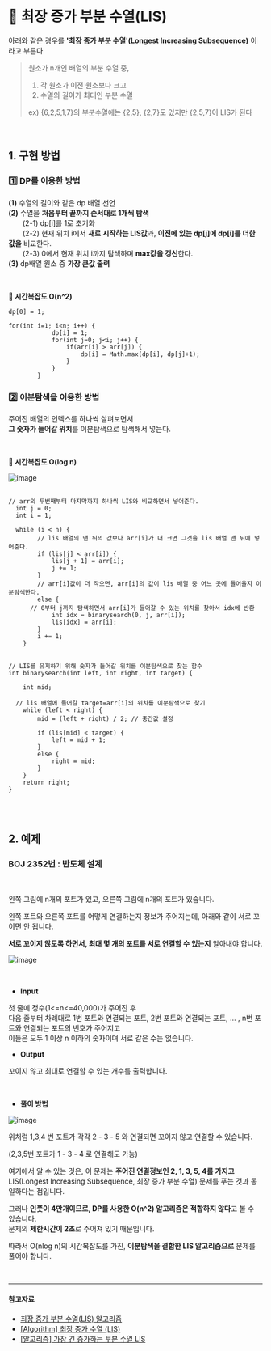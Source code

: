 # 📌 최장 증가 부분 수열(LIS)

아래와 같은 경우를 **'최장 증가 부분 수열'(Longest Increasing Subsequence)** 이라고 부른다

> 원소가 n개인 배열의 부분 수열 중,
> 1. 각 원소가 이전 원소보다 크고
> 2. 수열의 길이가 최대인 부분 수열
>  
>   
> ex) {6,2,5,1,7}의 부분수열에는
{2,5}, {2,7}도 있지만
{2,5,7}이 LIS가 된다


<br>


## 1. 구현 방법

### 1️⃣ DP를 이용한 방법

**(1)** 수열의 길이와 같은 dp 배열 선언  
**(2)** 수열을 **처음부터 끝까지 순서대로 1개씩 탐색**  
   　　(2-1) dp[i]를 1로 초기화  
   　　(2-2) 현재 위치 i에서 **새로 시작하는 LIS값**과, **이전에 있는 dp[j]에 dp[i]를 더한 값을** 비교한다.  
   　　(2-3) 0에서 현재 위치 i까지 탐색하며 **max값을 갱신**한다.  
**(3)** dp배열 원소 중 **가장 큰값 출력**


<br>


**📢 시간복잡도 O(n^2)**

```
dp[0] = 1;

for(int i=1; i<n; i++) {
			dp[i] = 1;
			for(int j=0; j<i; j++) {
				if(arr[i] > arr[j]) {
					dp[i] = Math.max(dp[i], dp[j]+1);
				}
			}			
		}

```



### 2️⃣ 이분탐색을 이용한 방법

주어진 배열의 인덱스를 하나씩 살펴보면서  
**그 숫자가 들어갈 위치**를 이분탐색으로 탐색해서 넣는다.

<br>

**📢 시간복잡도 O(log n)**


![image](https://github.com/SeoYeonBae/CS_study/assets/63834758/2ff096e0-588d-46ee-a82e-a50923deb3dd)



```

// arr의 두번째부터 마지막까지 하나씩 LIS와 비교하면서 넣어준다.
  int j = 0;
  int i = 1;

  while (i < n) {
		// lis 배열의 맨 뒤의 값보다 arr[i]가 더 크면 그것을 lis 배열 맨 뒤에 넣어준다.
		if (lis[j] < arr[i]) {
			lis[j + 1] = arr[i];
			j += 1;
		}
		// arr[i]값이 더 작으면, arr[i]의 값이 lis 배열 중 어느 곳에 들어올지 이분탐색한다.
		else {
      // 0부터 j까지 탐색하면서 arr[i]가 들어갈 수 있는 위치를 찾아서 idx에 반환
			int idx = binarysearch(0, j, arr[i]);
			lis[idx] = arr[i];
		}
		i += 1;
	}


// LIS를 유지하기 위해 숫자가 들어갈 위치를 이분탐색으로 찾는 함수
int binarysearch(int left, int right, int target) {

	int mid;

  // lis 배열에 들어갈 target=arr[i]의 위치를 이분탐색으로 찾기
	while (left < right) {
		mid = (left + right) / 2; // 중간값 설정

		if (lis[mid] < target) {
			left = mid + 1;
		}
		else {
			right = mid;
		}
	}
	return right;
}


```


<br>

## 2. 예제

### BOJ 2352번 : 반도체 설계

<br>

왼쪽 그림에 n개의 포트가 있고, 오른쪽 그림에 n개의 포트가 있습니다.  

왼쪽 포트와 오른쪽 포트를 어떻게 연결하는지 정보가 주어지는데, 아래와 같이 서로 꼬이면 안 됩니다.  


**서로 꼬이지 않도록 하면서, 최대 몇 개의 포트를 서로 연결할 수 있는지** 알아내야 합니다.  

![image](https://github.com/SeoYeonBae/CS_study/assets/63834758/5ba81f06-69f9-46e4-957f-e83bb83282c3)


<br>

- **Input**

첫 줄에 정수(1<=n<=40,000)가 주어진 후   
다음 줄부터 차례대로 1번 포트와 연결되는 포트, 2번 포트와 연결되는 포트, … , n번 포트와 연결되는 포트의 번호가 주어지고  
이들은 모두 1 이상 n 이하의 숫자이며 서로 같은 수는 없습니다.


- **Output**

꼬이지 않고 최대로 연결할 수 있는 개수를 출력합니다.

<br>

- **풀이 방법**


![image](https://github.com/SeoYeonBae/CS_study/assets/63834758/fc20ac09-dc8e-4b17-866d-b19cae6b81ef)

위처럼 1,3,4 번 포트가 각각 2 - 3 - 5 와 연결되면 꼬이지 않고 연결할 수 있습니다.  

(2,3,5번 포트가 1 - 3 - 4 로 연결해도 가능)  

여기에서 알 수 있는 것은, 이 문제는 **주어진 연결정보인 2, 1, 3, 5, 4를 가지고**  
LIS(Longest Increasing Subsequence, 최장 증가 부분 수열) 문제를 푸는 것과 동일하다는 점입니다.  


그러나 **인풋이 4만개이므로, DP를 사용한 O(n^2) 알고리즘은 적합하지 않다**고 볼 수 있습니다.  
문제의 **제한시간이 2초**로 주어져 있기 때문입니다.  


따라서 O(nlog n)의 시간복잡도를 가진, **이분탐색을 결합한 LIS 알고리즘으로** 문제를 풀어야 합니다.

<br>

<hr>

#### 참고자료

- [최장 증가 부분 수열(LIS) 알고리즘](https://chanhuiseok.github.io/posts/algo-49/)
- [[Algorithm] 최장 증가 수열 (LIS)](https://simsim231.tistory.com/204)
- [[알고리즘] 가장 긴 증가하는 부분 수열 LIS ](https://loosie.tistory.com/376)
